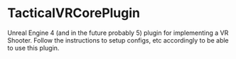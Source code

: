 # TacticalVRCorePlugin
Unreal Engine 4 (and in the future probably 5) plugin for implementing a VR Shooter. Follow the instructions to setup configs, etc accordingly to be able to use this plugin.
